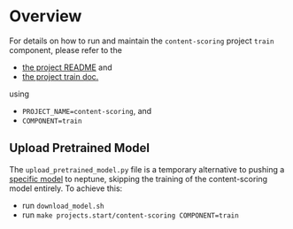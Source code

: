 # Overview

For details on how to run and maintain the `content-scoring` project `train` component, please refer
to the
- [the project README](../README.md) and
- [the project train doc.](../../doc/01_train.md)

using

- `PROJECT_NAME=content-scoring`, and
- `COMPONENT=train`

## Upload Pretrained Model
The `upload_pretrained_model.py` file is a temporary alternative to pushing a [specific model](https://s3.console.aws.amazon.com/s3/buckets/content-scoring-dev/content-scoring-workflow/model/) to neptune, skipping the training of the content-scoring model entirely. To achieve this:
- run `download_model.sh`
- run `make projects.start/content-scoring COMPONENT=train`
